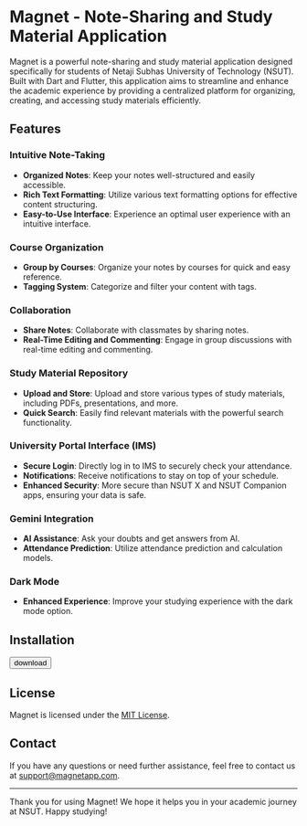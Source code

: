 # Magnet - Note-Sharing and Study Material Application

Magnet is a powerful note-sharing and study material application designed specifically for students of Netaji Subhas University of Technology (NSUT). Built with Dart and Flutter, this application aims to streamline and enhance the academic experience by providing a centralized platform for organizing, creating, and accessing study materials efficiently.

## Features

### Intuitive Note-Taking
- **Organized Notes**: Keep your notes well-structured and easily accessible.
- **Rich Text Formatting**: Utilize various text formatting options for effective content structuring.
- **Easy-to-Use Interface**: Experience an optimal user experience with an intuitive interface.

### Course Organization
- **Group by Courses**: Organize your notes by courses for quick and easy reference.
- **Tagging System**: Categorize and filter your content with tags.

### Collaboration
- **Share Notes**: Collaborate with classmates by sharing notes.
- **Real-Time Editing and Commenting**: Engage in group discussions with real-time editing and commenting.

### Study Material Repository
- **Upload and Store**: Upload and store various types of study materials, including PDFs, presentations, and more.
- **Quick Search**: Easily find relevant materials with the powerful search functionality.

### University Portal Interface (IMS)
- **Secure Login**: Directly log in to IMS to securely check your attendance.
- **Notifications**: Receive notifications to stay on top of your schedule.
- **Enhanced Security**: More secure than NSUT X and NSUT Companion apps, ensuring your data is safe.

### Gemini Integration
- **AI Assistance**: Ask your doubts and get answers from AI.
- **Attendance Prediction**: Utilize attendance prediction and calculation models.

### Dark Mode
- **Enhanced Experience**: Improve your studying experience with the dark mode option.

## Installation
<button href="https://magnet2.netlify.app/download" >download </button >

## License

Magnet is licensed under the [MIT License](LICENSE).

## Contact

If you have any questions or need further assistance, feel free to contact us at support@magnetapp.com.

---

Thank you for using Magnet! We hope it helps you in your academic journey at NSUT. Happy studying!
